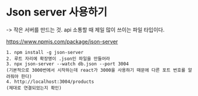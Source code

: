 # Json server 사용하기
-> 작은 서버를 만드는 것. api 소통할 때 제일 많이 쓰이는 파일 타입이다.

https://www.npmjs.com/package/json-server
```
1. npm install -g json-server
2. 루트 자리에 확장명이 .json인 파일을 만들어라
3. npx json-server --watch db.json --port 3004
(기본적으로 3000번에서 시작하는데 react가 3000을 사용하기 때문에 다른 포트 번호를 알려줘야 한다)
4. http://localhost:3004/products
(제대로 연결되었는지 확인)
```
